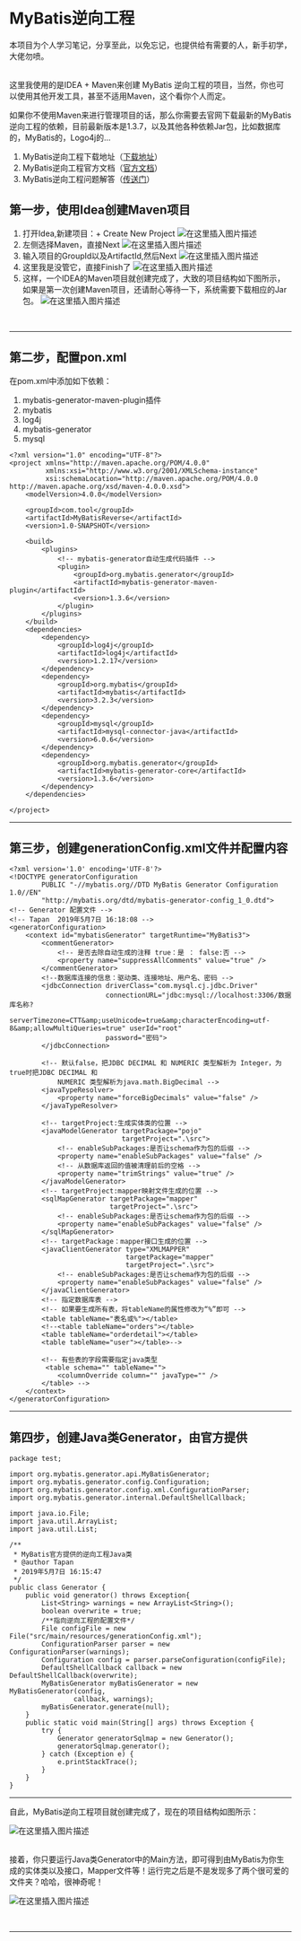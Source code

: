 # MyBatis逆向工程

本项目为个人学习笔记，分享至此，以免忘记，也提供给有需要的人，新手初学，大佬勿喷。

<br>
这里我使用的是IDEA + Maven来创建 MyBatis 逆向工程的项目，当然，你也可以使用其他开发工具，甚至不适用Maven，这个看你个人而定。

如果你不使用Maven来进行管理项目的话，那么你需要去官网下载最新的MyBatis逆向工程的依赖，目前最新版本是1.3.7，以及其他各种依赖Jar包，比如数据库的，MyBatis的，Logo4j的...

1. MyBatis逆向工程下载地址（[下载地址](https://github.com/mybatis/generator/releases "MyBatis逆向工程下载地址")）
2. MyBatis逆向工程官方文档（[官方文档](http://www.mybatis.org/generator/ "MyBatis逆向工程官方文档")）
3. MyBatis逆向工程问题解答（[传送门](http://www.baidu.com "MyBatis逆向工程万能解决")）

## 第一步，使用Idea创建Maven项目

1. 打开Idea,新建项目：+ Create New Project
![在这里插入图片描述](https://img-blog.csdnimg.cn/20190507184033294.png?x-oss-process=image/watermark,type_ZmFuZ3poZW5naGVpdGk,shadow_10,text_aHR0cHM6Ly9ibG9nLmNzZG4ubmV0L3UwMTEyNzkwMDI=,size_16,color_FFFFFF,t_70)
2. 左侧选择Maven，直接Next
![在这里插入图片描述](https://img-blog.csdnimg.cn/20190507184106155.png?x-oss-process=image/watermark,type_ZmFuZ3poZW5naGVpdGk,shadow_10,text_aHR0cHM6Ly9ibG9nLmNzZG4ubmV0L3UwMTEyNzkwMDI=,size_16,color_FFFFFF,t_70)
3. 输入项目的GroupId以及ArtifactId,然后Next
![在这里插入图片描述](https://img-blog.csdnimg.cn/20190507184113915.png?x-oss-process=image/watermark,type_ZmFuZ3poZW5naGVpdGk,shadow_10,text_aHR0cHM6Ly9ibG9nLmNzZG4ubmV0L3UwMTEyNzkwMDI=,size_16,color_FFFFFF,t_70)
4. 这里我是没管它，直接Finish了
![在这里插入图片描述](https://img-blog.csdnimg.cn/20190507184120876.png?x-oss-process=image/watermark,type_ZmFuZ3poZW5naGVpdGk,shadow_10,text_aHR0cHM6Ly9ibG9nLmNzZG4ubmV0L3UwMTEyNzkwMDI=,size_16,color_FFFFFF,t_70)
5. 这样，一个IDEA的Maven项目就创建完成了，大致的项目结构如下图所示，如果是第一次创建Maven项目，还请耐心等待一下，系统需要下载相应的Jar包。
![在这里插入图片描述](https://img-blog.csdnimg.cn/20190507184131900.png?x-oss-process=image/watermark,type_ZmFuZ3poZW5naGVpdGk,shadow_10,text_aHR0cHM6Ly9ibG9nLmNzZG4ubmV0L3UwMTEyNzkwMDI=,size_16,color_FFFFFF,t_70)
<br>
<hr>

## 第二步，配置pon.xml
在pom.xml中添加如下依赖：
<p>

 1. mybatis-generator-maven-plugin插件
 2. mybatis
 3. log4j
 4. mybatis-generator
 5. mysql<br></p>

```
<?xml version="1.0" encoding="UTF-8"?>
<project xmlns="http://maven.apache.org/POM/4.0.0"
         xmlns:xsi="http://www.w3.org/2001/XMLSchema-instance"
         xsi:schemaLocation="http://maven.apache.org/POM/4.0.0 http://maven.apache.org/xsd/maven-4.0.0.xsd">
    <modelVersion>4.0.0</modelVersion>

    <groupId>com.tool</groupId>
    <artifactId>MyBatisReverse</artifactId>
    <version>1.0-SNAPSHOT</version>

    <build>
        <plugins>
            <!-- mybatis-generator自动生成代码插件 -->
            <plugin>
                <groupId>org.mybatis.generator</groupId>
                <artifactId>mybatis-generator-maven-plugin</artifactId>
                <version>1.3.6</version>
            </plugin>
        </plugins>
    </build>
    <dependencies>
        <dependency>
            <groupId>log4j</groupId>
            <artifactId>log4j</artifactId>
            <version>1.2.17</version>
        </dependency>
        <dependency>
            <groupId>org.mybatis</groupId>
            <artifactId>mybatis</artifactId>
            <version>3.2.3</version>
        </dependency>
        <dependency>
            <groupId>mysql</groupId>
            <artifactId>mysql-connector-java</artifactId>
            <version>6.0.6</version>
        </dependency>
        <dependency>
            <groupId>org.mybatis.generator</groupId>
            <artifactId>mybatis-generator-core</artifactId>
            <version>1.3.6</version>
        </dependency>
    </dependencies>

</project>
```

<hr>

## 第三步，创建generationConfig.xml文件并配置内容

```
<?xml version='1.0' encoding='UTF-8'?>
<!DOCTYPE generatorConfiguration
        PUBLIC "-//mybatis.org//DTD MyBatis Generator Configuration 1.0//EN"
        "http://mybatis.org/dtd/mybatis-generator-config_1_0.dtd">
<!-- Generator 配置文件 -->
<!-- Tapan  2019年5月7日 16:18:08 -->
<generatorConfiguration>
    <context id="mybatisGenerator" targetRuntime="MyBatis3">
        <commentGenerator>
            <!-- 是否去除自动生成的注释 true：是 ： false:否 -->
            <property name="suppressAllComments" value="true" />
        </commentGenerator>
        <!--数据库连接的信息：驱动类、连接地址、用户名、密码 -->
        <jdbcConnection driverClass="com.mysql.cj.jdbc.Driver"
                        connectionURL="jdbc:mysql://localhost:3306/数据库名称?
                                serverTimezone=CTT&amp;useUnicode=true&amp;characterEncoding=utf-8&amp;allowMultiQueries=true" userId="root"
                        password="密码">
        </jdbcConnection>

        <!-- 默认false，把JDBC DECIMAL 和 NUMERIC 类型解析为 Integer，为 true时把JDBC DECIMAL 和
            NUMERIC 类型解析为java.math.BigDecimal -->
        <javaTypeResolver>
            <property name="forceBigDecimals" value="false" />
        </javaTypeResolver>

        <!-- targetProject:生成实体类的位置 -->
        <javaModelGenerator targetPackage="pojo"
                            targetProject=".\src">
            <!-- enableSubPackages:是否让schema作为包的后缀 -->
            <property name="enableSubPackages" value="false" />
            <!-- 从数据库返回的值被清理前后的空格 -->
            <property name="trimStrings" value="true" />
        </javaModelGenerator>
        <!-- targetProject:mapper映射文件生成的位置 -->
        <sqlMapGenerator targetPackage="mapper"
                         targetProject=".\src">
            <!-- enableSubPackages:是否让schema作为包的后缀 -->
            <property name="enableSubPackages" value="false" />
        </sqlMapGenerator>
        <!-- targetPackage：mapper接口生成的位置 -->
        <javaClientGenerator type="XMLMAPPER"
                             targetPackage="mapper"
                             targetProject=".\src">
            <!-- enableSubPackages:是否让schema作为包的后缀 -->
            <property name="enableSubPackages" value="false" />
        </javaClientGenerator>
        <!-- 指定数据库表 -->
        <!-- 如果要生成所有表，将tableName的属性修改为“%”即可 -->
        <table tableName="表名或%"></table>
        <!--<table tableName="orders"></table>
        <table tableName="orderdetail"></table>
        <table tableName="user"></table>-->

        <!-- 有些表的字段需要指定java类型
         <table schema="" tableName="">
            <columnOverride column="" javaType="" />
        </table> -->
    </context>
</generatorConfiguration>
```

 
 <hr>
 
## 第四步，创建Java类Generator，由官方提供

```
package test;

import org.mybatis.generator.api.MyBatisGenerator;
import org.mybatis.generator.config.Configuration;
import org.mybatis.generator.config.xml.ConfigurationParser;
import org.mybatis.generator.internal.DefaultShellCallback;

import java.io.File;
import java.util.ArrayList;
import java.util.List;

/**
 * MyBatis官方提供的逆向工程Java类
 * @author Tapan
 * 2019年5月7日 16:15:47
 */
public class Generator {
    public void generator() throws Exception{
        List<String> warnings = new ArrayList<String>();
        boolean overwrite = true;
        /**指向逆向工程的配置文件*/
        File configFile = new File("src/main/resources/generationConfig.xml");
        ConfigurationParser parser = new ConfigurationParser(warnings);
        Configuration config = parser.parseConfiguration(configFile);
        DefaultShellCallback callback = new DefaultShellCallback(overwrite);
        MyBatisGenerator myBatisGenerator = new MyBatisGenerator(config,
                callback, warnings);
        myBatisGenerator.generate(null);
    }
    public static void main(String[] args) throws Exception {
        try {
            Generator generatorSqlmap = new Generator();
            generatorSqlmap.generator();
        } catch (Exception e) {
            e.printStackTrace();
        }
    }
}

```

<hr>
自此，MyBatis逆向工程项目就创建完成了，现在的项目结构如图所示：

![在这里插入图片描述](https://img-blog.csdnimg.cn/20190507184441227.png?x-oss-process=image/watermark,type_ZmFuZ3poZW5naGVpdGk,shadow_10,text_aHR0cHM6Ly9ibG9nLmNzZG4ubmV0L3UwMTEyNzkwMDI=,size_16,color_FFFFFF,t_70)

<br>
接着，你只要运行Java类Generator中的Main方法，即可得到由MyBatis为你生成的实体类以及接口，Mapper文件等！运行完之后是不是发现多了两个很可爱的文件夹？哈哈，很神奇呢！

![在这里插入图片描述](https://img-blog.csdnimg.cn/20190507184634729.png?x-oss-process=image/watermark,type_ZmFuZ3poZW5naGVpdGk,shadow_10,text_aHR0cHM6Ly9ibG9nLmNzZG4ubmV0L3UwMTEyNzkwMDI=,size_16,color_FFFFFF,t_70)

<br><hr>
